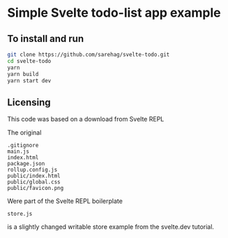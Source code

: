 # Simple Svelte todo-list app example

## To install and run

```bash
git clone https://github.com/sarehag/svelte-todo.git
cd svelte-todo
yarn
yarn build
yarn start dev
```

## Licensing
This code was based on a download from Svelte REPL

The original

```
.gitignore
main.js
index.html
package.json
rollup.config.js
public/index.html
public/global.css
public/favicon.png
```

Were part of the Svelte REPL boilerplate
```
store.js 
```
is a slightly changed writable store example from the svelte.dev tutorial.

